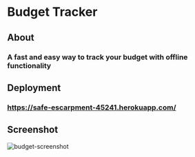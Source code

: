 # Budget Tracker

## About
### A fast and easy way to track your budget with offline functionality

## Deployment
### https://safe-escarpment-45241.herokuapp.com/

## Screenshot
![budget-screenshot](https://user-images.githubusercontent.com/93878337/164086957-fc2b767a-4f72-4ab6-ac88-c9688609b796.PNG)
